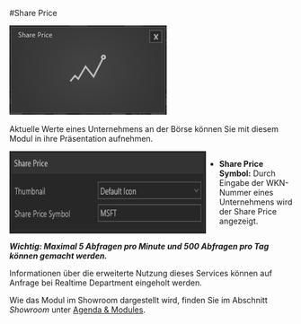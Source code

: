 #Share Price

![SharePriceModul](img/Manager/Module/Share_Price_Module.png) 


Aktuelle Werte eines Unternehmens an der Börse können Sie mit diesem Modul in ihre Präsentation aufnehmen.

<div style="display: flex">
    <img src="img/Manager/Module/SharepriceProperties.png" width="350" style="float:left">
    <div>
        <ul>
            <li><b>Share Price Symbol:</b> Durch Eingabe der WKN-Nummer eines Unternehmens wird der Share Price angezeigt.</li>
        </ul>
    </div>
</div>

***Wichtig: Maximal 5 Abfragen pro Minute und 500 Abfragen pro Tag können gemacht werden.***

Informationen über die erweiterte Nutzung dieses Services können auf Anfrage bei Realtime Department eingeholt werden.

Wie das Modul im Showroom dargestellt wird, finden Sie im Abschnitt *Showroom* unter [Agenda & Modules](056_agenda.html#share-price).

